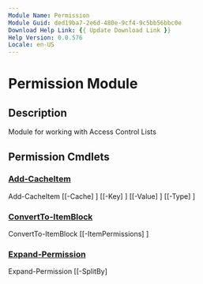```yaml
---
Module Name: Permission
Module Guid: ded19ba7-2e6d-480e-9cf4-9c5bb56bbc0e
Download Help Link: {{ Update Download Link }}
Help Version: 0.0.576
Locale: en-US
---
```


# Permission Module
## Description
Module for working with Access Control Lists

## Permission Cmdlets
### [Add-CacheItem](Add-CacheItem.md)

Add-CacheItem [[-Cache] <hashtable>] [[-Key] <Object>] [[-Value] <Object>] [[-Type] <type>]


### [ConvertTo-ItemBlock](ConvertTo-ItemBlock.md)

ConvertTo-ItemBlock [[-ItemPermissions] <Object>]


### [Expand-Permission](Expand-Permission.md)

Expand-Permission [[-SplitBy] <Object>] [[-GroupBy] <Object>] [[-AceGuidByPath] <Object>] [[-AceGUIDsByResolvedID] <Object>] [[-ACEsByGUID] <Object>] [[-PrincipalsByResolvedID] <Object>] [[-ACLsByPath] <Object>] [[-TargetPath] <hashtable>] [[-Children] <hashtable>] [[-ThisHostName] <string>] [[-WhoAmI] <string>] [[-LogMsgCache] <hashtable>] [[-DebugOutputStream] <string>] [[-ProgressParentId] <int>] [[-IdByShortName] <hashtable>] [[-ShortNameByID] <hashtable>]


### [Expand-PermissionTarget](Expand-PermissionTarget.md)

Expand-PermissionTarget [[-RecurseDepth] <int>] [[-ThreadCount] <ushort>] [[-DebugOutputStream] <string>] [[-ThisHostname] <string>] [[-WhoAmI] <string>] [[-LogMsgCache] <hashtable>] [[-ProgressParentId] <int>] [[-TargetPath] <hashtable>]


### [Find-ResolvedIDsWithAccess](Find-ResolvedIDsWithAccess.md)

Find-ResolvedIDsWithAccess [[-ItemPath] <Object>] [[-AceGUIDsByPath] <hashtable>] [[-ACEsByGUID] <hashtable>] [[-PrincipalsByResolvedID] <hashtable>]


### [Find-ServerFqdn](Find-ServerFqdn.md)

Find-ServerFqdn [[-Known] <string[]>] [[-TargetPath] <hashtable>] [[-ThisFqdn] <string>] [[-ProgressParentId] <int>]


### [Format-Permission](Format-Permission.md)

Format-Permission [[-Permission] <psobject>] [[-IgnoreDomain] <string[]>] [[-GroupBy] <string>] [[-FileFormat] <string[]>] [[-OutputFormat] <string>] [[-Culture] <cultureinfo>]


### [Format-TimeSpan](Format-TimeSpan.md)

Format-TimeSpan [[-TimeSpan] <timespan>] [[-UnitsToResolve] <string[]>]


### [Get-AccessControlList](Get-AccessControlList.md)

Get-AccessControlList [[-TargetPath] <hashtable>] [[-ThreadCount] <ushort>] [[-DebugOutputStream] <string>] [[-TodaysHostname] <string>] [[-WhoAmI] <string>] [[-LogMsgCache] <hashtable>] [[-OwnerCache] <ConcurrentDictionary[string,psobject]>] [[-ProgressParentId] <int>] [[-Output] <hashtable>]


### [Get-CachedCimInstance](Get-CachedCimInstance.md)

Get-CachedCimInstance [[-ComputerName] <string>] [[-ClassName] <string>] [[-Namespace] <string>] [[-Query] <string>] [[-CimCache] <hashtable>] [[-DebugOutputStream] <string>] [[-ThisHostName] <string>] [[-ThisFqdn] <string>] [[-WhoAmI] <string>] [[-LogMsgCache] <hashtable>] [-KeyProperty] <string> [[-CacheByProperty] <string[]>] [<CommonParameters>]


### [Get-CachedCimSession](Get-CachedCimSession.md)

Get-CachedCimSession [[-ComputerName] <string>] [[-CimCache] <hashtable>] [[-DebugOutputStream] <string>] [[-ThisHostName] <string>] [[-ThisFqdn] <string>] [[-WhoAmI] <string>] [[-LogMsgCache] <hashtable>]


### [Get-PermissionPrincipal](Get-PermissionPrincipal.md)

Get-PermissionPrincipal [[-DebugOutputStream] <string>] [[-ThreadCount] <int>] [[-PrincipalsByResolvedID] <hashtable>] [[-ACEsByResolvedID] <hashtable>] [[-CimCache] <hashtable>] [[-DirectoryEntryCache] <hashtable>] [[-DomainsByNetbios] <hashtable>] [[-DomainsBySid] <hashtable>] [[-DomainsByFqdn] <hashtable>] [[-ThisFqdn] <string>] [[-ThisHostName] <string>] [[-WhoAmI] <string>] [[-LogMsgCache] <hashtable>] [[-ProgressParentId] <int>] [[-CurrentDomain] <string>] [-NoGroupMembers]


### [Get-PrtgXmlSensorOutput](Get-PrtgXmlSensorOutput.md)

Get-PrtgXmlSensorOutput [[-NtfsIssues] <Object>]


### [Get-TimeZoneName](Get-TimeZoneName.md)

Get-TimeZoneName [[-Time] <datetime>] [[-TimeZone] <ciminstance>]


### [Initialize-Cache](Initialize-Cache.md)

Initialize-Cache [[-Fqdn] <string[]>] [[-DebugOutputStream] <string>] [[-ThreadCount] <int>] [[-CimCache] <hashtable>] [[-DirectoryEntryCache] <hashtable>] [[-DomainsByNetbios] <hashtable>] [[-DomainsBySid] <hashtable>] [[-DomainsByFqdn] <hashtable>] [[-ThisHostName] <string>] [[-ThisFqdn] <string>] [[-WhoAmI] <string>] [[-LogMsgCache] <hashtable>] [[-ProgressParentId] <int>]


### [Invoke-PermissionCommand](Invoke-PermissionCommand.md)

Invoke-PermissionCommand [[-Command] <string>]


### [Out-PermissionReport](Out-PermissionReport.md)

Out-PermissionReport [[-ExcludeAccount] <string[]>] [[-ExcludeClass] <string[]>] [[-IgnoreDomain] <Object>] [[-TargetPath] <string[]>] [[-OutputDir] <Object>] [[-WhoAmI] <string>] [[-ThisFqdn] <Object>] [[-StopWatch] <Object>] [[-Title] <Object>] [[-Permission] <Object>] [[-FormattedPermission] <Object>] [[-LogParams] <Object>] [[-RecurseDepth] <Object>] [[-LogFileList] <Object>] [[-ReportInstanceId] <Object>] [[-ACEsByGUID] <hashtable>] [[-ACLsByPath] <hashtable>] [[-PrincipalsByResolvedID] <Object>] [[-BestPracticeIssue] <Object>] [[-Parent] <hashtable>] [[-Detail] <int[]>] [[-Culture] <cultureinfo>] [[-FileFormat] <string[]>] [[-OutputFormat] <string>] [[-GroupBy] <string>] [-NoMembers]


### [Remove-CachedCimSession](Remove-CachedCimSession.md)

Remove-CachedCimSession [[-CimCache] <hashtable>]


### [Resolve-AccessControlList](Resolve-AccessControlList.md)

Resolve-AccessControlList [[-ACLsByPath] <hashtable>] [[-DebugOutputStream] <string>] [[-ThreadCount] <int>] [[-ACEsByGUID] <hashtable>] [[-AceGUIDsByResolvedID] <hashtable>] [[-AceGUIDsByPath] <hashtable>] [[-CimCache] <hashtable>] [[-DirectoryEntryCache] <hashtable>] [[-DomainsByFqdn] <hashtable>] [[-DomainsByNetbios] <hashtable>] [[-DomainsBySid] <hashtable>] [[-ThisHostName] <string>] [[-ThisFqdn] <string>] [[-WhoAmI] <string>] [[-LogMsgCache] <hashtable>] [[-ProgressParentId] <int>] [[-InheritanceFlagResolved] <string[]>]


### [Resolve-Ace](Resolve-Ace.md)
Use ADSI to lookup info about IdentityReferences from Authorization Rule Collections that came from Discretionary Access Control Lists

### [Resolve-Acl](Resolve-Acl.md)
Use ADSI to lookup info about IdentityReferences from Authorization Rule Collections that came from Discretionary Access Control Lists

### [Resolve-Folder](Resolve-Folder.md)

Resolve-Folder [[-TargetPath] <string>] [[-CimCache] <hashtable>] [[-DebugOutputStream] <string>] [[-ThisHostname] <string>] [[-ThisFqdn] <string>] [[-WhoAmI] <string>] [[-LogMsgCache] <hashtable>]


### [Resolve-FormatParameter](Resolve-FormatParameter.md)

Resolve-FormatParameter [[-FileFormat] <string[]>] [[-OutputFormat] <string>]


### [Resolve-PermissionTarget](Resolve-PermissionTarget.md)

Resolve-PermissionTarget [[-TargetPath] <DirectoryInfo[]>] [[-CimCache] <hashtable>] [[-DebugOutputStream] <string>] [[-ThisHostname] <string>] [[-ThisFqdn] <string>] [[-WhoAmI] <string>] [[-LogMsgCache] <hashtable>] [[-Output] <hashtable>] [[-ProgressParentId] <int>] [<CommonParameters>]


### [Select-UniquePrincipal](Select-UniquePrincipal.md)

Select-UniquePrincipal [[-PrincipalsByResolvedID] <hashtable>] [[-ExcludeAccount] <string[]>] [[-IgnoreDomain] <string[]>] [[-IdByShortName] <Object>] [[-ShortNameByID] <Object>]



